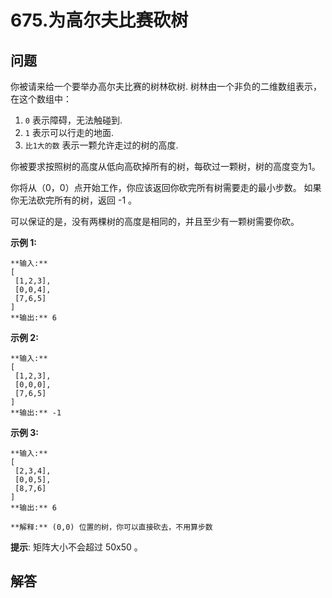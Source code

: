 # 675.为高尔夫比赛砍树

## 问题

你被请来给一个要举办高尔夫比赛的树林砍树. 树林由一个非负的二维数组表示， 在这个数组中：

1. `0` 表示障碍，无法触碰到.
2. `1` 表示可以行走的地面.
3. `比1大的数` 表示一颗允许走过的树的高度.

你被要求按照树的高度从低向高砍掉所有的树，每砍过一颗树，树的高度变为1。

你将从（0，0）点开始工作，你应该返回你砍完所有树需要走的最小步数。 如果你无法砍完所有的树，返回 -1 。

可以保证的是，没有两棵树的高度是相同的，并且至少有一颗树需要你砍。

**示例 1:**

```
**输入:**
[
 [1,2,3],
 [0,0,4],
 [7,6,5]
]
**输出:** 6

```

**示例 2:**

```
**输入:**
[
 [1,2,3],
 [0,0,0],
 [7,6,5]
]
**输出:** -1

```

**示例 3:**

```
**输入:**
[
 [2,3,4],
 [0,0,5],
 [8,7,6]
]
**输出:** 6

**解释:** (0,0) 位置的树，你可以直接砍去，不用算步数

```

**提示**: 矩阵大小不会超过 50x50 。



## 解答

